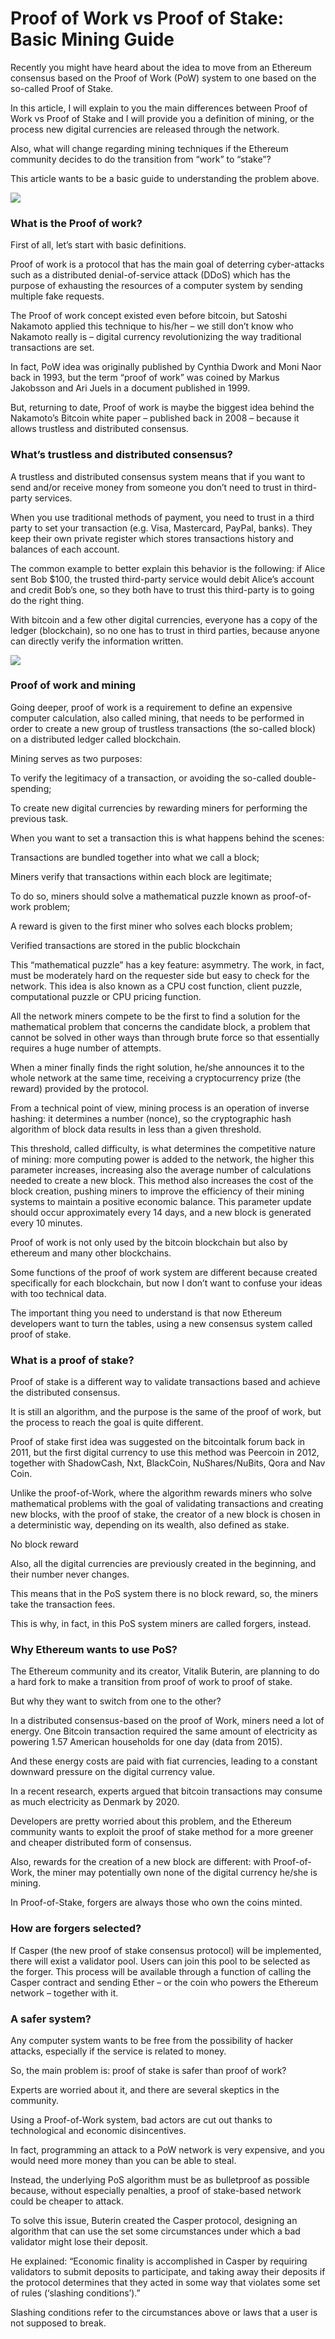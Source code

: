 # Proof of Work vs Proof of Stake: Basic Mining Guide

Recently you might have heard about the idea to move from an Ethereum consensus based on the Proof of Work (PoW) system to one based on the so-called Proof of Stake.

In this article, I will explain to you the main differences between Proof of Work vs Proof of Stake and I will provide you a definition of mining, or the process new digital currencies are released through the network.

Also, what will change regarding mining techniques if the Ethereum community decides to do the transition from “work” to “stake”?

This article wants to be a basic guide to understanding the problem above.


![](http://blockgeeks.com/wp-content/uploads/2017/03/infographics2017-01.png)


### What is the Proof of work?

First of all, let’s start with basic definitions.

Proof of work is a protocol that has the main goal of deterring cyber-attacks such as a distributed denial-of-service attack (DDoS) which has the purpose of exhausting the resources of a computer system by sending multiple fake requests.

The Proof of work concept existed even before bitcoin, but Satoshi Nakamoto applied this technique to his/her – we still don’t know who Nakamoto really is – digital currency revolutionizing the way traditional transactions are set.

In fact, PoW idea was originally published by Cynthia Dwork and Moni Naor back in 1993, but the term “proof of work” was coined by Markus Jakobsson and Ari Juels in a document published in 1999.

But, returning to date, Proof of work is maybe the biggest idea behind the Nakamoto’s Bitcoin white paper – published back in 2008 – because it allows trustless and distributed consensus.

### What’s trustless and distributed consensus?
A trustless and distributed consensus system means that if you want to send and/or receive money from someone you don’t need to trust in third-party services.

When you use traditional methods of payment, you need to trust in a third party to set your transaction (e.g. Visa, Mastercard, PayPal, banks). They keep their own private register which stores transactions history and balances of each account.

The common example to better explain this behavior is the following: if Alice sent Bob $100, the trusted third-party service would debit Alice’s account and credit Bob’s one, so they both have to trust this third-party is to going do the right thing.

With bitcoin and a few other digital currencies, everyone has a copy of the ledger (blockchain), so no one has to trust in third parties, because anyone can directly verify the information written.

![](http://blockgeeks.com/wp-content/uploads/2016/09/home.jpg)

### Proof of work and mining
Going deeper, proof of work is a requirement to define an expensive computer calculation, also called mining, that needs to be performed in order to create a new group of trustless transactions (the so-called block) on a distributed ledger called blockchain.

Mining serves as two purposes:

To verify the legitimacy of a transaction, or avoiding the so-called double-spending;

To create new digital currencies by rewarding miners for performing the previous task.

When you want to set a transaction this is what happens behind the scenes:

Transactions are bundled together into what we call a block;

Miners verify that transactions within each block are legitimate;

To do so, miners should solve a mathematical puzzle known as proof-of-work problem;

A reward is given to the first miner who solves each blocks problem;

Verified transactions are stored in the public blockchain

This “mathematical puzzle” has a key feature: asymmetry. The work, in fact, must be moderately hard on the requester side but easy to check for the network. This idea is also known as a CPU cost function, client puzzle, computational puzzle or CPU pricing function.

All the network miners compete to be the first to find a solution for the mathematical problem that concerns the candidate block, a problem that cannot be solved in other ways than through brute force so that essentially requires a huge number of attempts.

When a miner finally finds the right solution, he/she announces it to the whole network at the same time, receiving a cryptocurrency prize (the reward) provided by the protocol.

From a technical point of view, mining process is an operation of inverse hashing: it determines a number (nonce), so the cryptographic hash algorithm of block data results in less than a given threshold.

This threshold, called difficulty, is what determines the competitive nature of mining: more computing power is added to the network, the higher this parameter increases, increasing also the average number of calculations needed to create a new block. This method also increases the cost of the block creation, pushing miners to improve the efficiency of their mining systems to maintain a positive economic balance. This parameter update should occur approximately every 14 days, and a new block is generated every 10 minutes.

Proof of work is not only used by the bitcoin blockchain but also by ethereum and many other blockchains.

Some functions of the proof of work system are different because created specifically for each blockchain, but now I don’t want to confuse your ideas with too technical data.

The important thing you need to understand is that now Ethereum developers want to turn the tables, using a new consensus system called proof of stake.

### What is a proof of stake?
Proof of stake is a different way to validate transactions based and achieve the distributed consensus.

It is still an algorithm, and the purpose is the same of the proof of work, but the process to reach the goal is quite different.

Proof of stake first idea was suggested on the bitcointalk forum back in 2011, but the first digital currency to use this method was Peercoin in 2012, together with ShadowCash, Nxt, BlackCoin, NuShares/NuBits, Qora and Nav Coin.

Unlike the proof-of-Work, where the algorithm rewards miners who solve mathematical problems with the goal of validating transactions and creating new blocks, with the proof of stake, the creator of a new block is chosen in a deterministic way, depending on its wealth, also defined as stake.

No block reward

Also, all the digital currencies are previously created in the beginning, and their number never changes.

This means that in the PoS system there is no block reward, so, the miners take the transaction fees.

This is why, in fact, in this PoS system miners are called forgers, instead.

### Why Ethereum wants to use PoS?
The Ethereum community and its creator, Vitalik Buterin, are planning to do a hard fork to make a transition from proof of work to proof of stake.

But why they want to switch from one to the other?

In a distributed consensus-based on the proof of Work, miners need a lot of energy. One Bitcoin transaction required the same amount of electricity as powering 1.57 American households for one day (data from 2015).

And these energy costs are paid with fiat currencies, leading to a constant downward pressure on the digital currency value.

In a recent research, experts argued that bitcoin transactions may consume as much electricity as Denmark by 2020.

Developers are pretty worried about this problem, and the Ethereum community wants to exploit the proof of stake method for a more greener and cheaper distributed form of consensus.

Also, rewards for the creation of a new block are different: with Proof-of-Work, the miner may potentially own none of the digital currency he/she is mining.

In Proof-of-Stake, forgers are always those who own the coins minted.

### How are forgers selected?
If Casper (the new proof of stake consensus protocol) will be implemented, there will exist a validator pool. Users can join this pool to be selected as the forger. This process will be available through a function of calling the Casper contract and sending Ether – or the coin who powers the Ethereum network – together with it.


### A safer system?
Any computer system wants to be free from the possibility of hacker attacks, especially if the service is related to money.

So, the main problem is: proof of stake is safer than proof of work?

Experts are worried about it, and there are several skeptics in the community.

Using a Proof-of-Work system, bad actors are cut out thanks to technological and economic disincentives.

In fact, programming an attack to a PoW network is very expensive, and you would need more money than you can be able to steal.

Instead, the underlying PoS algorithm must be as bulletproof as possible because, without especially penalties, a proof of stake-based network could be cheaper to attack.

To solve this issue, Buterin created the Casper protocol, designing an algorithm that can use the set some circumstances under which a bad validator might lose their deposit.

He explained: “Economic finality is accomplished in Casper by requiring validators to submit deposits to participate, and taking away their deposits if the protocol determines that they acted in some way that violates some set of rules (‘slashing conditions’).”

Slashing conditions refer to the circumstances above or laws that a user is not supposed to break.